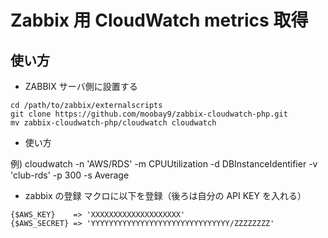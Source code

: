 Zabbix 用 CloudWatch metrics 取得
=================================

## 使い方

* ZABBIX サーバ側に設置する

```
cd /path/to/zabbix/externalscripts
git clone https://github.com/moobay9/zabbix-cloudwatch-php.git
mv zabbix-cloudwatch-php/cloudwatch cloudwatch
```

* 使い方 

例) cloudwatch -n 'AWS/RDS' -m CPUUtilization -d DBInstanceIdentifier -v 'club-rds' -p 300 -s Average

* zabbix の登録
マクロに以下を登録（後ろは自分の API KEY を入れる）  

```
{$AWS_KEY}    => 'XXXXXXXXXXXXXXXXXXXX'
{$AWS_SECRET} => 'YYYYYYYYYYYYYYYYYYYYYYYYYYYYYYY/ZZZZZZZZ'
```
